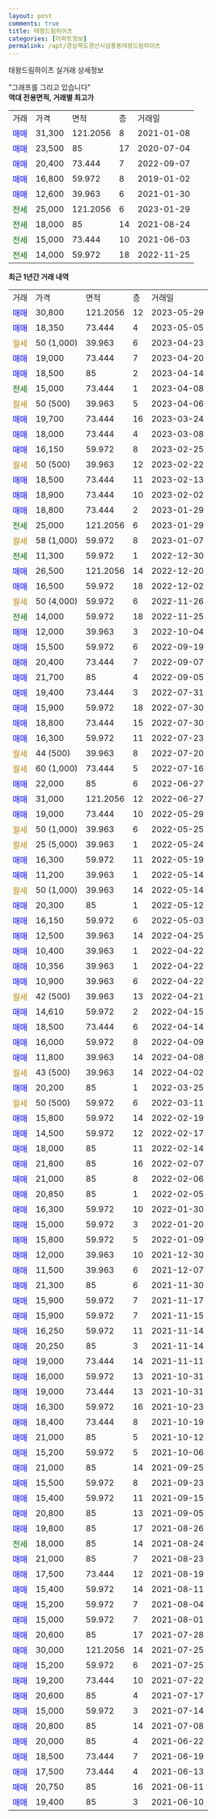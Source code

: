 ```yaml
---
layout: post
comments: true
title: 태왕드림하이츠
categories: [아파트정보]
permalink: /apt/경상북도경산시삼풍동태왕드림하이츠
---
```


태왕드림하이츠 실거래 상세정보

<script type="text/javascript">
  google.charts.load('current', {'packages':['line', 'corechart']});
  google.charts.setOnLoadCallback(drawChart);

  function drawChart() {
    var data = new google.visualization.DataTable();
    data.addColumn('date', '거래일');
    data.addColumn('number', "매매");
    data.addColumn('number', "전세");
    data.addColumn('number', "전매");

    data.addRows([[new Date(Date.parse("2023-05-29")), 30800, null, null], [new Date(Date.parse("2023-05-05")), 18350, null, null], [new Date(Date.parse("2023-04-23")), null, null, null], [new Date(Date.parse("2023-04-20")), 19000, null, null], [new Date(Date.parse("2023-04-14")), 18500, null, null], [new Date(Date.parse("2023-04-08")), null, 15000, null], [new Date(Date.parse("2023-04-06")), null, null, null], [new Date(Date.parse("2023-03-24")), 19700, null, null], [new Date(Date.parse("2023-03-08")), 18000, null, null], [new Date(Date.parse("2023-02-25")), 16150, null, null], [new Date(Date.parse("2023-02-22")), null, null, null], [new Date(Date.parse("2023-02-13")), 18500, null, null], [new Date(Date.parse("2023-02-02")), 18900, null, null], [new Date(Date.parse("2023-01-29")), 18800, null, null], [new Date(Date.parse("2023-01-29")), null, 25000, null], [new Date(Date.parse("2023-01-07")), null, null, null], [new Date(Date.parse("2022-12-30")), null, 11300, null], [new Date(Date.parse("2022-12-20")), 26500, null, null], [new Date(Date.parse("2022-12-02")), 16500, null, null], [new Date(Date.parse("2022-11-26")), null, null, null], [new Date(Date.parse("2022-11-25")), null, 14000, null], [new Date(Date.parse("2022-10-04")), 12000, null, null], [new Date(Date.parse("2022-09-19")), 15500, null, null], [new Date(Date.parse("2022-09-07")), 20400, null, null], [new Date(Date.parse("2022-09-05")), 21700, null, null], [new Date(Date.parse("2022-07-31")), 19400, null, null], [new Date(Date.parse("2022-07-30")), 15900, null, null], [new Date(Date.parse("2022-07-30")), 18800, null, null], [new Date(Date.parse("2022-07-23")), 16300, null, null], [new Date(Date.parse("2022-07-20")), null, null, null], [new Date(Date.parse("2022-07-16")), null, null, null], [new Date(Date.parse("2022-06-27")), 22000, null, null], [new Date(Date.parse("2022-06-27")), 31000, null, null], [new Date(Date.parse("2022-05-29")), 19000, null, null], [new Date(Date.parse("2022-05-25")), null, null, null], [new Date(Date.parse("2022-05-24")), null, null, null], [new Date(Date.parse("2022-05-19")), 16300, null, null], [new Date(Date.parse("2022-05-14")), 11200, null, null], [new Date(Date.parse("2022-05-14")), null, null, null], [new Date(Date.parse("2022-05-12")), 20300, null, null], [new Date(Date.parse("2022-05-03")), 16150, null, null], [new Date(Date.parse("2022-04-25")), 12500, null, null], [new Date(Date.parse("2022-04-22")), 10400, null, null], [new Date(Date.parse("2022-04-22")), 10356, null, null], [new Date(Date.parse("2022-04-22")), 10900, null, null], [new Date(Date.parse("2022-04-21")), null, null, null], [new Date(Date.parse("2022-04-15")), 14610, null, null], [new Date(Date.parse("2022-04-14")), 18500, null, null], [new Date(Date.parse("2022-04-09")), 16000, null, null], [new Date(Date.parse("2022-04-08")), 11800, null, null], [new Date(Date.parse("2022-04-02")), null, null, null], [new Date(Date.parse("2022-03-25")), 20200, null, null], [new Date(Date.parse("2022-03-11")), null, null, null], [new Date(Date.parse("2022-02-19")), 15800, null, null], [new Date(Date.parse("2022-02-17")), 14500, null, null], [new Date(Date.parse("2022-02-14")), 18000, null, null], [new Date(Date.parse("2022-02-07")), 21800, null, null], [new Date(Date.parse("2022-02-06")), 21000, null, null], [new Date(Date.parse("2022-02-05")), 20850, null, null], [new Date(Date.parse("2022-01-30")), 16300, null, null], [new Date(Date.parse("2022-01-20")), 15000, null, null], [new Date(Date.parse("2022-01-09")), 15800, null, null], [new Date(Date.parse("2021-12-30")), 12000, null, null], [new Date(Date.parse("2021-12-07")), 11500, null, null], [new Date(Date.parse("2021-11-30")), 21300, null, null], [new Date(Date.parse("2021-11-17")), 15900, null, null], [new Date(Date.parse("2021-11-15")), 15900, null, null], [new Date(Date.parse("2021-11-14")), 16250, null, null], [new Date(Date.parse("2021-11-14")), 20250, null, null], [new Date(Date.parse("2021-11-11")), 19000, null, null], [new Date(Date.parse("2021-10-31")), 16000, null, null], [new Date(Date.parse("2021-10-31")), 19000, null, null], [new Date(Date.parse("2021-10-23")), 16300, null, null], [new Date(Date.parse("2021-10-19")), 18400, null, null], [new Date(Date.parse("2021-10-12")), 21000, null, null], [new Date(Date.parse("2021-10-06")), 15200, null, null], [new Date(Date.parse("2021-09-25")), 21000, null, null], [new Date(Date.parse("2021-09-23")), 15500, null, null], [new Date(Date.parse("2021-09-15")), 15400, null, null], [new Date(Date.parse("2021-09-05")), 20800, null, null], [new Date(Date.parse("2021-08-26")), 19800, null, null], [new Date(Date.parse("2021-08-24")), null, 18000, null], [new Date(Date.parse("2021-08-23")), 21000, null, null], [new Date(Date.parse("2021-08-19")), 17500, null, null], [new Date(Date.parse("2021-08-11")), 15400, null, null], [new Date(Date.parse("2021-08-04")), 15200, null, null], [new Date(Date.parse("2021-08-01")), 15000, null, null], [new Date(Date.parse("2021-07-28")), 20600, null, null], [new Date(Date.parse("2021-07-25")), 30000, null, null], [new Date(Date.parse("2021-07-25")), 15200, null, null], [new Date(Date.parse("2021-07-22")), 19200, null, null], [new Date(Date.parse("2021-07-17")), 20600, null, null], [new Date(Date.parse("2021-07-14")), 15000, null, null], [new Date(Date.parse("2021-07-08")), 20800, null, null], [new Date(Date.parse("2021-06-22")), 20000, null, null], [new Date(Date.parse("2021-06-19")), 18500, null, null], [new Date(Date.parse("2021-06-13")), 17500, null, null], [new Date(Date.parse("2021-06-11")), 20750, null, null], [new Date(Date.parse("2021-06-10")), 19400, null, null]]);

    var options = {
      hAxis: {
        format: 'yyyy/MM/dd'
      },    
      lineWidth: 0,
      pointsVisible: true,    
      title: '최근 1년간 유형별 실거래가 분포',
      legend: { position: 'bottom' }
    };

    var formatter = new google.visualization.NumberFormat({pattern:'###,###'} );
    formatter.format(data, 1);
    formatter.format(data, 2);
    
    setTimeout(function() {
        var chart = new google.visualization.LineChart(document.getElementById('columnchart_material'));
        chart.draw(data, (options));
        document.getElementById('loading').style.display = 'none';
    }, 200);
  }
</script>


<div id="loading" style="z-index:20; display: block; margin-left: 0px">"그래프를 그리고 있습니다"</div>
<div id="columnchart_material" style="width: 95%; margin-left: 0px; display: block"></div>
<!-- contents start -->
<b>역대 전용면적, 거래별 최고가</b>
<table class="sortable">
    <tr>
      <td>거래</td>
      <td>가격</td>
      <td>면적</td>
      <td>층</td>
      <td>거래일</td>
    </tr>
        <tr>
          <td><a style="color: blue">매매</a></td>
          <td>31,300</td>
          <td>121.2056</td>
          <td>8</td>
          <td>2021-01-08</td>
        </tr>            <tr>
          <td><a style="color: blue">매매</a></td>
          <td>23,500</td>
          <td>85</td>
          <td>17</td>
          <td>2020-07-04</td>
        </tr>            <tr>
          <td><a style="color: blue">매매</a></td>
          <td>20,400</td>
          <td>73.444</td>
          <td>7</td>
          <td>2022-09-07</td>
        </tr>            <tr>
          <td><a style="color: blue">매매</a></td>
          <td>16,800</td>
          <td>59.972</td>
          <td>8</td>
          <td>2019-01-02</td>
        </tr>            <tr>
          <td><a style="color: blue">매매</a></td>
          <td>12,600</td>
          <td>39.963</td>
          <td>6</td>
          <td>2021-01-30</td>
        </tr>        
        <tr>
              <td><a style="color: darkgreen">전세</a></td>
              <td>25,000</td>
              <td>121.2056</td>
              <td>6</td>
              <td>2023-01-29</td>
            </tr>            <tr>
              <td><a style="color: darkgreen">전세</a></td>
              <td>18,000</td>
              <td>85</td>
              <td>14</td>
              <td>2021-08-24</td>
            </tr>            <tr>
              <td><a style="color: darkgreen">전세</a></td>
              <td>15,000</td>
              <td>73.444</td>
              <td>10</td>
              <td>2021-06-03</td>
            </tr>            <tr>
              <td><a style="color: darkgreen">전세</a></td>
              <td>14,000</td>
              <td>59.972</td>
              <td>18</td>
              <td>2022-11-25</td>
            </tr>        
    
</table>

<b>최근 1년간 거래 내역</b>

<table class="sortable">
    <tr>
      <td>거래</td>
      <td>가격</td>
      <td>면적</td>
      <td>층</td>
      <td>거래일</td>
    </tr>
    <tr>
      <td><a style="color: blue">매매</a></td>
      <td>30,800</td>
      <td>121.2056</td>
      <td>12</td>
      <td>2023-05-29</td>
    </tr>          <tr>
      <td><a style="color: blue">매매</a></td>
      <td>18,350</td>
      <td>73.444</td>
      <td>4</td>
      <td>2023-05-05</td>
    </tr>          <tr>
      <td><a style="color: darkgoldenrod">월세</a></td>
      <td>50 (1,000)</td>
      <td>39.963</td>
      <td>6</td>
      <td>2023-04-23</td>
    </tr>          <tr>
      <td><a style="color: blue">매매</a></td>
      <td>19,000</td>
      <td>73.444</td>
      <td>7</td>
      <td>2023-04-20</td>
    </tr>          <tr>
      <td><a style="color: blue">매매</a></td>
      <td>18,500</td>
      <td>85</td>
      <td>2</td>
      <td>2023-04-14</td>
    </tr>          <tr>
      <td><a style="color: darkgreen">전세</a></td>
      <td>15,000</td>
      <td>73.444</td>
      <td>1</td>
      <td>2023-04-08</td>
    </tr>          <tr>
      <td><a style="color: darkgoldenrod">월세</a></td>
      <td>50 (500)</td>
      <td>39.963</td>
      <td>5</td>
      <td>2023-04-06</td>
    </tr>          <tr>
      <td><a style="color: blue">매매</a></td>
      <td>19,700</td>
      <td>73.444</td>
      <td>16</td>
      <td>2023-03-24</td>
    </tr>          <tr>
      <td><a style="color: blue">매매</a></td>
      <td>18,000</td>
      <td>73.444</td>
      <td>4</td>
      <td>2023-03-08</td>
    </tr>          <tr>
      <td><a style="color: blue">매매</a></td>
      <td>16,150</td>
      <td>59.972</td>
      <td>8</td>
      <td>2023-02-25</td>
    </tr>          <tr>
      <td><a style="color: darkgoldenrod">월세</a></td>
      <td>50 (500)</td>
      <td>39.963</td>
      <td>12</td>
      <td>2023-02-22</td>
    </tr>          <tr>
      <td><a style="color: blue">매매</a></td>
      <td>18,500</td>
      <td>73.444</td>
      <td>11</td>
      <td>2023-02-13</td>
    </tr>          <tr>
      <td><a style="color: blue">매매</a></td>
      <td>18,900</td>
      <td>73.444</td>
      <td>10</td>
      <td>2023-02-02</td>
    </tr>          <tr>
      <td><a style="color: blue">매매</a></td>
      <td>18,800</td>
      <td>73.444</td>
      <td>2</td>
      <td>2023-01-29</td>
    </tr>          <tr>
      <td><a style="color: darkgreen">전세</a></td>
      <td>25,000</td>
      <td>121.2056</td>
      <td>6</td>
      <td>2023-01-29</td>
    </tr>          <tr>
      <td><a style="color: darkgoldenrod">월세</a></td>
      <td>58 (1,000)</td>
      <td>59.972</td>
      <td>8</td>
      <td>2023-01-07</td>
    </tr>          <tr>
      <td><a style="color: darkgreen">전세</a></td>
      <td>11,300</td>
      <td>59.972</td>
      <td>1</td>
      <td>2022-12-30</td>
    </tr>          <tr>
      <td><a style="color: blue">매매</a></td>
      <td>26,500</td>
      <td>121.2056</td>
      <td>14</td>
      <td>2022-12-20</td>
    </tr>          <tr>
      <td><a style="color: blue">매매</a></td>
      <td>16,500</td>
      <td>59.972</td>
      <td>18</td>
      <td>2022-12-02</td>
    </tr>          <tr>
      <td><a style="color: darkgoldenrod">월세</a></td>
      <td>50 (4,000)</td>
      <td>59.972</td>
      <td>6</td>
      <td>2022-11-26</td>
    </tr>          <tr>
      <td><a style="color: darkgreen">전세</a></td>
      <td>14,000</td>
      <td>59.972</td>
      <td>18</td>
      <td>2022-11-25</td>
    </tr>          <tr>
      <td><a style="color: blue">매매</a></td>
      <td>12,000</td>
      <td>39.963</td>
      <td>3</td>
      <td>2022-10-04</td>
    </tr>          <tr>
      <td><a style="color: blue">매매</a></td>
      <td>15,500</td>
      <td>59.972</td>
      <td>6</td>
      <td>2022-09-19</td>
    </tr>          <tr>
      <td><a style="color: blue">매매</a></td>
      <td>20,400</td>
      <td>73.444</td>
      <td>7</td>
      <td>2022-09-07</td>
    </tr>          <tr>
      <td><a style="color: blue">매매</a></td>
      <td>21,700</td>
      <td>85</td>
      <td>4</td>
      <td>2022-09-05</td>
    </tr>          <tr>
      <td><a style="color: blue">매매</a></td>
      <td>19,400</td>
      <td>73.444</td>
      <td>3</td>
      <td>2022-07-31</td>
    </tr>          <tr>
      <td><a style="color: blue">매매</a></td>
      <td>15,900</td>
      <td>59.972</td>
      <td>18</td>
      <td>2022-07-30</td>
    </tr>          <tr>
      <td><a style="color: blue">매매</a></td>
      <td>18,800</td>
      <td>73.444</td>
      <td>15</td>
      <td>2022-07-30</td>
    </tr>          <tr>
      <td><a style="color: blue">매매</a></td>
      <td>16,300</td>
      <td>59.972</td>
      <td>11</td>
      <td>2022-07-23</td>
    </tr>          <tr>
      <td><a style="color: darkgoldenrod">월세</a></td>
      <td>44 (500)</td>
      <td>39.963</td>
      <td>8</td>
      <td>2022-07-20</td>
    </tr>          <tr>
      <td><a style="color: darkgoldenrod">월세</a></td>
      <td>60 (1,000)</td>
      <td>73.444</td>
      <td>5</td>
      <td>2022-07-16</td>
    </tr>          <tr>
      <td><a style="color: blue">매매</a></td>
      <td>22,000</td>
      <td>85</td>
      <td>6</td>
      <td>2022-06-27</td>
    </tr>          <tr>
      <td><a style="color: blue">매매</a></td>
      <td>31,000</td>
      <td>121.2056</td>
      <td>12</td>
      <td>2022-06-27</td>
    </tr>          <tr>
      <td><a style="color: blue">매매</a></td>
      <td>19,000</td>
      <td>73.444</td>
      <td>10</td>
      <td>2022-05-29</td>
    </tr>          <tr>
      <td><a style="color: darkgoldenrod">월세</a></td>
      <td>50 (1,000)</td>
      <td>39.963</td>
      <td>6</td>
      <td>2022-05-25</td>
    </tr>          <tr>
      <td><a style="color: darkgoldenrod">월세</a></td>
      <td>25 (5,000)</td>
      <td>39.963</td>
      <td>1</td>
      <td>2022-05-24</td>
    </tr>          <tr>
      <td><a style="color: blue">매매</a></td>
      <td>16,300</td>
      <td>59.972</td>
      <td>11</td>
      <td>2022-05-19</td>
    </tr>          <tr>
      <td><a style="color: blue">매매</a></td>
      <td>11,200</td>
      <td>39.963</td>
      <td>1</td>
      <td>2022-05-14</td>
    </tr>          <tr>
      <td><a style="color: darkgoldenrod">월세</a></td>
      <td>50 (1,000)</td>
      <td>39.963</td>
      <td>14</td>
      <td>2022-05-14</td>
    </tr>          <tr>
      <td><a style="color: blue">매매</a></td>
      <td>20,300</td>
      <td>85</td>
      <td>1</td>
      <td>2022-05-12</td>
    </tr>          <tr>
      <td><a style="color: blue">매매</a></td>
      <td>16,150</td>
      <td>59.972</td>
      <td>6</td>
      <td>2022-05-03</td>
    </tr>          <tr>
      <td><a style="color: blue">매매</a></td>
      <td>12,500</td>
      <td>39.963</td>
      <td>14</td>
      <td>2022-04-25</td>
    </tr>          <tr>
      <td><a style="color: blue">매매</a></td>
      <td>10,400</td>
      <td>39.963</td>
      <td>1</td>
      <td>2022-04-22</td>
    </tr>          <tr>
      <td><a style="color: blue">매매</a></td>
      <td>10,356</td>
      <td>39.963</td>
      <td>1</td>
      <td>2022-04-22</td>
    </tr>          <tr>
      <td><a style="color: blue">매매</a></td>
      <td>10,900</td>
      <td>39.963</td>
      <td>6</td>
      <td>2022-04-22</td>
    </tr>          <tr>
      <td><a style="color: darkgoldenrod">월세</a></td>
      <td>42 (500)</td>
      <td>39.963</td>
      <td>13</td>
      <td>2022-04-21</td>
    </tr>          <tr>
      <td><a style="color: blue">매매</a></td>
      <td>14,610</td>
      <td>59.972</td>
      <td>2</td>
      <td>2022-04-15</td>
    </tr>          <tr>
      <td><a style="color: blue">매매</a></td>
      <td>18,500</td>
      <td>73.444</td>
      <td>6</td>
      <td>2022-04-14</td>
    </tr>          <tr>
      <td><a style="color: blue">매매</a></td>
      <td>16,000</td>
      <td>59.972</td>
      <td>8</td>
      <td>2022-04-09</td>
    </tr>          <tr>
      <td><a style="color: blue">매매</a></td>
      <td>11,800</td>
      <td>39.963</td>
      <td>14</td>
      <td>2022-04-08</td>
    </tr>          <tr>
      <td><a style="color: darkgoldenrod">월세</a></td>
      <td>43 (500)</td>
      <td>39.963</td>
      <td>14</td>
      <td>2022-04-02</td>
    </tr>          <tr>
      <td><a style="color: blue">매매</a></td>
      <td>20,200</td>
      <td>85</td>
      <td>1</td>
      <td>2022-03-25</td>
    </tr>          <tr>
      <td><a style="color: darkgoldenrod">월세</a></td>
      <td>50 (500)</td>
      <td>59.972</td>
      <td>6</td>
      <td>2022-03-11</td>
    </tr>          <tr>
      <td><a style="color: blue">매매</a></td>
      <td>15,800</td>
      <td>59.972</td>
      <td>14</td>
      <td>2022-02-19</td>
    </tr>          <tr>
      <td><a style="color: blue">매매</a></td>
      <td>14,500</td>
      <td>59.972</td>
      <td>12</td>
      <td>2022-02-17</td>
    </tr>          <tr>
      <td><a style="color: blue">매매</a></td>
      <td>18,000</td>
      <td>85</td>
      <td>11</td>
      <td>2022-02-14</td>
    </tr>          <tr>
      <td><a style="color: blue">매매</a></td>
      <td>21,800</td>
      <td>85</td>
      <td>16</td>
      <td>2022-02-07</td>
    </tr>          <tr>
      <td><a style="color: blue">매매</a></td>
      <td>21,000</td>
      <td>85</td>
      <td>8</td>
      <td>2022-02-06</td>
    </tr>          <tr>
      <td><a style="color: blue">매매</a></td>
      <td>20,850</td>
      <td>85</td>
      <td>1</td>
      <td>2022-02-05</td>
    </tr>          <tr>
      <td><a style="color: blue">매매</a></td>
      <td>16,300</td>
      <td>59.972</td>
      <td>10</td>
      <td>2022-01-30</td>
    </tr>          <tr>
      <td><a style="color: blue">매매</a></td>
      <td>15,000</td>
      <td>59.972</td>
      <td>3</td>
      <td>2022-01-20</td>
    </tr>          <tr>
      <td><a style="color: blue">매매</a></td>
      <td>15,800</td>
      <td>59.972</td>
      <td>5</td>
      <td>2022-01-09</td>
    </tr>          <tr>
      <td><a style="color: blue">매매</a></td>
      <td>12,000</td>
      <td>39.963</td>
      <td>10</td>
      <td>2021-12-30</td>
    </tr>          <tr>
      <td><a style="color: blue">매매</a></td>
      <td>11,500</td>
      <td>39.963</td>
      <td>6</td>
      <td>2021-12-07</td>
    </tr>          <tr>
      <td><a style="color: blue">매매</a></td>
      <td>21,300</td>
      <td>85</td>
      <td>6</td>
      <td>2021-11-30</td>
    </tr>          <tr>
      <td><a style="color: blue">매매</a></td>
      <td>15,900</td>
      <td>59.972</td>
      <td>7</td>
      <td>2021-11-17</td>
    </tr>          <tr>
      <td><a style="color: blue">매매</a></td>
      <td>15,900</td>
      <td>59.972</td>
      <td>7</td>
      <td>2021-11-15</td>
    </tr>          <tr>
      <td><a style="color: blue">매매</a></td>
      <td>16,250</td>
      <td>59.972</td>
      <td>11</td>
      <td>2021-11-14</td>
    </tr>          <tr>
      <td><a style="color: blue">매매</a></td>
      <td>20,250</td>
      <td>85</td>
      <td>3</td>
      <td>2021-11-14</td>
    </tr>          <tr>
      <td><a style="color: blue">매매</a></td>
      <td>19,000</td>
      <td>73.444</td>
      <td>14</td>
      <td>2021-11-11</td>
    </tr>          <tr>
      <td><a style="color: blue">매매</a></td>
      <td>16,000</td>
      <td>59.972</td>
      <td>13</td>
      <td>2021-10-31</td>
    </tr>          <tr>
      <td><a style="color: blue">매매</a></td>
      <td>19,000</td>
      <td>73.444</td>
      <td>13</td>
      <td>2021-10-31</td>
    </tr>          <tr>
      <td><a style="color: blue">매매</a></td>
      <td>16,300</td>
      <td>59.972</td>
      <td>16</td>
      <td>2021-10-23</td>
    </tr>          <tr>
      <td><a style="color: blue">매매</a></td>
      <td>18,400</td>
      <td>73.444</td>
      <td>8</td>
      <td>2021-10-19</td>
    </tr>          <tr>
      <td><a style="color: blue">매매</a></td>
      <td>21,000</td>
      <td>85</td>
      <td>5</td>
      <td>2021-10-12</td>
    </tr>          <tr>
      <td><a style="color: blue">매매</a></td>
      <td>15,200</td>
      <td>59.972</td>
      <td>5</td>
      <td>2021-10-06</td>
    </tr>          <tr>
      <td><a style="color: blue">매매</a></td>
      <td>21,000</td>
      <td>85</td>
      <td>14</td>
      <td>2021-09-25</td>
    </tr>          <tr>
      <td><a style="color: blue">매매</a></td>
      <td>15,500</td>
      <td>59.972</td>
      <td>8</td>
      <td>2021-09-23</td>
    </tr>          <tr>
      <td><a style="color: blue">매매</a></td>
      <td>15,400</td>
      <td>59.972</td>
      <td>11</td>
      <td>2021-09-15</td>
    </tr>          <tr>
      <td><a style="color: blue">매매</a></td>
      <td>20,800</td>
      <td>85</td>
      <td>13</td>
      <td>2021-09-05</td>
    </tr>          <tr>
      <td><a style="color: blue">매매</a></td>
      <td>19,800</td>
      <td>85</td>
      <td>17</td>
      <td>2021-08-26</td>
    </tr>          <tr>
      <td><a style="color: darkgreen">전세</a></td>
      <td>18,000</td>
      <td>85</td>
      <td>14</td>
      <td>2021-08-24</td>
    </tr>          <tr>
      <td><a style="color: blue">매매</a></td>
      <td>21,000</td>
      <td>85</td>
      <td>7</td>
      <td>2021-08-23</td>
    </tr>          <tr>
      <td><a style="color: blue">매매</a></td>
      <td>17,500</td>
      <td>73.444</td>
      <td>12</td>
      <td>2021-08-19</td>
    </tr>          <tr>
      <td><a style="color: blue">매매</a></td>
      <td>15,400</td>
      <td>59.972</td>
      <td>14</td>
      <td>2021-08-11</td>
    </tr>          <tr>
      <td><a style="color: blue">매매</a></td>
      <td>15,200</td>
      <td>59.972</td>
      <td>7</td>
      <td>2021-08-04</td>
    </tr>          <tr>
      <td><a style="color: blue">매매</a></td>
      <td>15,000</td>
      <td>59.972</td>
      <td>7</td>
      <td>2021-08-01</td>
    </tr>          <tr>
      <td><a style="color: blue">매매</a></td>
      <td>20,600</td>
      <td>85</td>
      <td>17</td>
      <td>2021-07-28</td>
    </tr>          <tr>
      <td><a style="color: blue">매매</a></td>
      <td>30,000</td>
      <td>121.2056</td>
      <td>14</td>
      <td>2021-07-25</td>
    </tr>          <tr>
      <td><a style="color: blue">매매</a></td>
      <td>15,200</td>
      <td>59.972</td>
      <td>6</td>
      <td>2021-07-25</td>
    </tr>          <tr>
      <td><a style="color: blue">매매</a></td>
      <td>19,200</td>
      <td>73.444</td>
      <td>10</td>
      <td>2021-07-22</td>
    </tr>          <tr>
      <td><a style="color: blue">매매</a></td>
      <td>20,600</td>
      <td>85</td>
      <td>4</td>
      <td>2021-07-17</td>
    </tr>          <tr>
      <td><a style="color: blue">매매</a></td>
      <td>15,000</td>
      <td>59.972</td>
      <td>3</td>
      <td>2021-07-14</td>
    </tr>          <tr>
      <td><a style="color: blue">매매</a></td>
      <td>20,800</td>
      <td>85</td>
      <td>14</td>
      <td>2021-07-08</td>
    </tr>          <tr>
      <td><a style="color: blue">매매</a></td>
      <td>20,000</td>
      <td>85</td>
      <td>4</td>
      <td>2021-06-22</td>
    </tr>          <tr>
      <td><a style="color: blue">매매</a></td>
      <td>18,500</td>
      <td>73.444</td>
      <td>7</td>
      <td>2021-06-19</td>
    </tr>          <tr>
      <td><a style="color: blue">매매</a></td>
      <td>17,500</td>
      <td>73.444</td>
      <td>4</td>
      <td>2021-06-13</td>
    </tr>          <tr>
      <td><a style="color: blue">매매</a></td>
      <td>20,750</td>
      <td>85</td>
      <td>16</td>
      <td>2021-06-11</td>
    </tr>          <tr>
      <td><a style="color: blue">매매</a></td>
      <td>19,400</td>
      <td>85</td>
      <td>3</td>
      <td>2021-06-10</td>
    </tr>      </table>
<!-- contents end -->    

